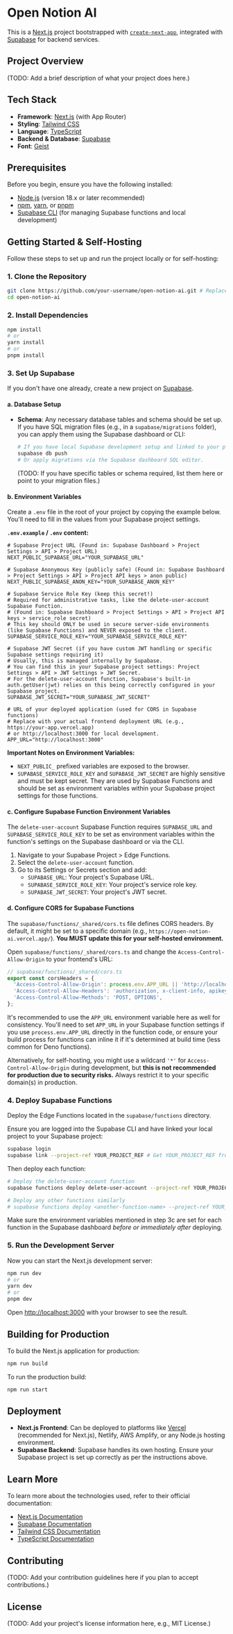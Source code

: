 # Open Notion AI

This is a [Next.js](https://nextjs.org) project bootstrapped with [`create-next-app`](https://nextjs.org/docs/app/api-reference/cli/create-next-app), integrated with [Supabase](https://supabase.io) for backend services.

## Project Overview

(TODO: Add a brief description of what your project does here.)

## Tech Stack

*   **Framework**: [Next.js](https://nextjs.org/) (with App Router)
*   **Styling**: [Tailwind CSS](https://tailwindcss.com/)
*   **Language**: [TypeScript](https://www.typescriptlang.org/)
*   **Backend & Database**: [Supabase](https://supabase.io/)
*   **Font**: [Geist](https://vercel.com/font)

## Prerequisites

Before you begin, ensure you have the following installed:

*   [Node.js](https://nodejs.org/) (version 18.x or later recommended)
*   [npm](https://www.npmjs.com/), [yarn](https://yarnpkg.com/), or [pnpm](https://pnpm.io/)
*   [Supabase CLI](https://supabase.com/docs/guides/cli) (for managing Supabase functions and local development)

## Getting Started & Self-Hosting

Follow these steps to set up and run the project locally or for self-hosting:

### 1. Clone the Repository

```bash
git clone https://github.com/your-username/open-notion-ai.git # Replace with your repo URL
cd open-notion-ai
```

### 2. Install Dependencies

```bash
npm install
# or
yarn install
# or
pnpm install
```

### 3. Set Up Supabase

If you don't have one already, create a new project on [Supabase](https://app.supabase.io/).

#### a. Database Setup

*   **Schema**: Any necessary database tables and schema should be set up. If you have SQL migration files (e.g., in a `supabase/migrations` folder), you can apply them using the Supabase dashboard or CLI:
    ```bash
    # If you have local Supabase development setup and linked to your project:
    supabase db push 
    # Or apply migrations via the Supabase dashboard SQL editor.
    ```
    (TODO: If you have specific tables or schema required, list them here or point to your migration files.)

#### b. Environment Variables

Create a `.env` file in the root of your project by copying the example below. You'll need to fill in the values from your Supabase project settings.

**`.env.example` / `.env` content:**

```env
# Supabase Project URL (Found in: Supabase Dashboard > Project Settings > API > Project URL)
NEXT_PUBLIC_SUPABASE_URL="YOUR_SUPABASE_URL"

# Supabase Anonymous Key (publicly safe) (Found in: Supabase Dashboard > Project Settings > API > Project API keys > anon public)
NEXT_PUBLIC_SUPABASE_ANON_KEY="YOUR_SUPABASE_ANON_KEY"

# Supabase Service Role Key (keep this secret!) 
# Required for administrative tasks, like the delete-user-account Supabase Function.
# (Found in: Supabase Dashboard > Project Settings > API > Project API keys > service_role secret)
# This key should ONLY be used in secure server-side environments (like Supabase Functions) and NEVER exposed to the client.
SUPABASE_SERVICE_ROLE_KEY="YOUR_SUPABASE_SERVICE_ROLE_KEY"

# Supabase JWT Secret (if you have custom JWT handling or specific Supabase settings requiring it)
# Usually, this is managed internally by Supabase. 
# You can find this in your Supabase project settings: Project Settings > API > JWT Settings > JWT Secret.
# For the delete-user-account function, Supabase's built-in auth.getUser(jwt) relies on this being correctly configured in your Supabase project.
SUPABASE_JWT_SECRET="YOUR_SUPABASE_JWT_SECRET"

# URL of your deployed application (used for CORS in Supabase functions)
# Replace with your actual frontend deployment URL (e.g., https://your-app.vercel.app) 
# or http://localhost:3000 for local development.
APP_URL="http://localhost:3000"
```

**Important Notes on Environment Variables:**

*   `NEXT_PUBLIC_` prefixed variables are exposed to the browser.
*   `SUPABASE_SERVICE_ROLE_KEY` and `SUPABASE_JWT_SECRET` are highly sensitive and must be kept secret. They are used by Supabase Functions and should be set as environment variables within your Supabase project settings for those functions.

#### c. Configure Supabase Function Environment Variables

The `delete-user-account` Supabase Function requires `SUPABASE_URL` and `SUPABASE_SERVICE_ROLE_KEY` to be set as environment variables within the function's settings on the Supabase dashboard or via the CLI.

1.  Navigate to your Supabase Project > Edge Functions.
2.  Select the `delete-user-account` function.
3.  Go to its Settings or Secrets section and add:
    *   `SUPABASE_URL`: Your project's Supabase URL.
    *   `SUPABASE_SERVICE_ROLE_KEY`: Your project's service role key.
    *   `SUPABASE_JWT_SECRET`: Your project's JWT secret.

#### d. Configure CORS for Supabase Functions

The `supabase/functions/_shared/cors.ts` file defines CORS headers. By default, it might be set to a specific domain (e.g., `https://open-notion-ai.vercel.app/`). 
**You MUST update this for your self-hosted environment.**

Open `supabase/functions/_shared/cors.ts` and change the `Access-Control-Allow-Origin` to your frontend's URL:

```typescript
// supabase/functions/_shared/cors.ts
export const corsHeaders = {
  'Access-Control-Allow-Origin': process.env.APP_URL || 'http://localhost:3000', // Or your specific production URL
  'Access-Control-Allow-Headers': 'authorization, x-client-info, apikey, content-type, accept',
  'Access-Control-Allow-Methods': 'POST, OPTIONS', 
};
```
It's recommended to use the `APP_URL` environment variable here as well for consistency. You'll need to set `APP_URL` in your Supabase function settings if you use `process.env.APP_URL` directly in the function code, or ensure your build process for functions can inline it if it's determined at build time (less common for Deno functions).

Alternatively, for self-hosting, you might use a wildcard `'*'` for `Access-Control-Allow-Origin` during development, but **this is not recommended for production due to security risks.** Always restrict it to your specific domain(s) in production.

### 4. Deploy Supabase Functions

Deploy the Edge Functions located in the `supabase/functions` directory. 

Ensure you are logged into the Supabase CLI and have linked your local project to your Supabase project:

```bash
supabase login
supabase link --project-ref YOUR_PROJECT_REF # Get YOUR_PROJECT_REF from your Supabase project's URL or settings
```

Then deploy each function:

```bash
# Deploy the delete-user-account function
supabase functions deploy delete-user-account --project-ref YOUR_PROJECT_REF

# Deploy any other functions similarly
# supabase functions deploy <another-function-name> --project-ref YOUR_PROJECT_REF 
```

Make sure the environment variables mentioned in step 3c are set for each function in the Supabase dashboard *before or immediately after* deploying.

### 5. Run the Development Server

Now you can start the Next.js development server:

```bash
npm run dev
# or
yarn dev
# or
pnpm dev
```

Open [http://localhost:3000](http://localhost:3000) with your browser to see the result.

## Building for Production

To build the Next.js application for production:

```bash
npm run build
```

To run the production build:

```bash
npm run start
```

## Deployment

*   **Next.js Frontend**: Can be deployed to platforms like [Vercel](https://vercel.com/) (recommended for Next.js), Netlify, AWS Amplify, or any Node.js hosting environment.
*   **Supabase Backend**: Supabase handles its own hosting. Ensure your Supabase project is set up correctly as per the instructions above.

## Learn More

To learn more about the technologies used, refer to their official documentation:

- [Next.js Documentation](https://nextjs.org/docs)
- [Supabase Documentation](https://supabase.com/docs)
- [Tailwind CSS Documentation](https://tailwindcss.com/docs)
- [TypeScript Documentation](https://www.typescriptlang.org/docs)

## Contributing

(TODO: Add your contribution guidelines here if you plan to accept contributions.)

## License

(TODO: Add your project's license information here, e.g., MIT License.)
